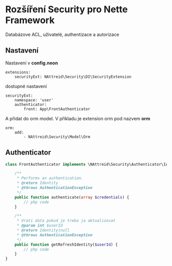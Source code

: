 # Rozšíření Security pro Nette Framework
Databázove ACL, uživatelé, authentizace a autorizace

## Nastavení
Nastavení v **config.neon**
```neon
extensions:
    securityExt: NAttreid\Security\DI\SecurityExtension
```

dostupné nastavení
```neon
securityExt:
    namespace: 'user'
    authenticator:
        front: App\FrontAuthenticator
```

A přidat do orm model. V příkladu je extension orm pod nazvem **orm**
```neon
orm:
    add:
        - NAttreid\Security\Model\Orm
```

## Authenticator
```php
class FrontAuthenticator implements \NAttreid\Security\Authenticator\IAuthenticator {

    /**
     * Performs an authentication.
     * @return Identity
     * @throws AuthenticationException
     */
    public function authenticate(array $credentials) {
        // php code
    }

    /**
	 * Vrati data pokud je treba ja aktualizovat
	 * @param int $userId
	 * @return Identity|null
	 * @throws AuthenticationException
	 */
    public function getRefreshIdentity($userId) {
        // php code
    }
}
```